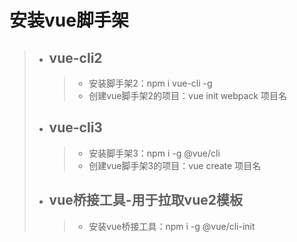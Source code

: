 # 安装vue脚手架  
>* ## vue-cli2  
>   >* 安装脚手架2：npm i vue-cli -g  
>   >* 创建vue脚手架2的项目：vue init webpack 项目名
>* ## vue-cli3
>   >* 安装脚手架3：npm i -g @vue/cli
>   >* 创建vue脚手架3的项目：vue create 项目名  
>* ## vue桥接工具-用于拉取vue2模板
>   >* 安装vue桥接工具：npm i -g @vue/cli-init
